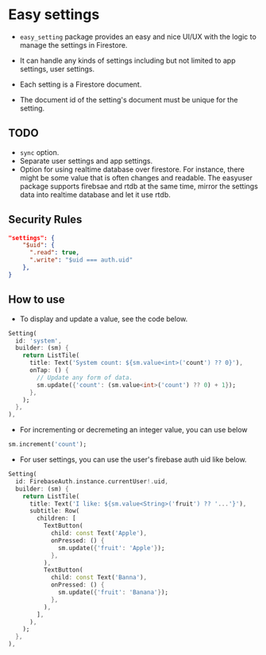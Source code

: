 # Easy settings

- `easy_setting` package provides an easy and nice UI/UX with the logic to manage the settings in Firestore.

- It can handle any kinds of settings including but not limited to app settings, user settings.

- Each setting is a Firestore document.

- The document id of the setting's document must be unique for the setting.


## TODO

- `sync` option.
- Separate user settings and app settings.
- Option for using realtime database over firestore. For instance, there might be some value that is often changes and readable. The easyuser package supports firebsae and rtdb at the same time, mirror the settings data into realtime database and let it use rtdb.

## Security Rules


```json
"settings": {
    "$uid": {
      ".read": true,
      ".write": "$uid === auth.uid"
    },
}
```

## How to use

- To display and update a value, see the code below.

```dart
Setting(
  id: 'system',
  builder: (sm) {
    return ListTile(
      title: Text('System count: ${sm.value<int>('count') ?? 0}'),
      onTap: () {
        // Update any form of data.
        sm.update({'count': (sm.value<int>('count') ?? 0) + 1});
      },
    );
  },
),
```

- For incrementing or decremeting an integer value, you can use below
```dart
sm.increment('count');
```


- For user settings, you can use the user's firebase auth uid like below.

```dart
Setting(
  id: FirebaseAuth.instance.currentUser!.uid,
  builder: (sm) {
    return ListTile(
      title: Text('I like: ${sm.value<String>('fruit') ?? '...'}'),
      subtitle: Row(
        children: [
          TextButton(
            child: const Text('Apple'),
            onPressed: () {
              sm.update({'fruit': 'Apple'});
            },
          ),
          TextButton(
            child: const Text('Banna'),
            onPressed: () {
              sm.update({'fruit': 'Banana'});
            },
          ),
        ],
      ),
    );
  },
),
```


